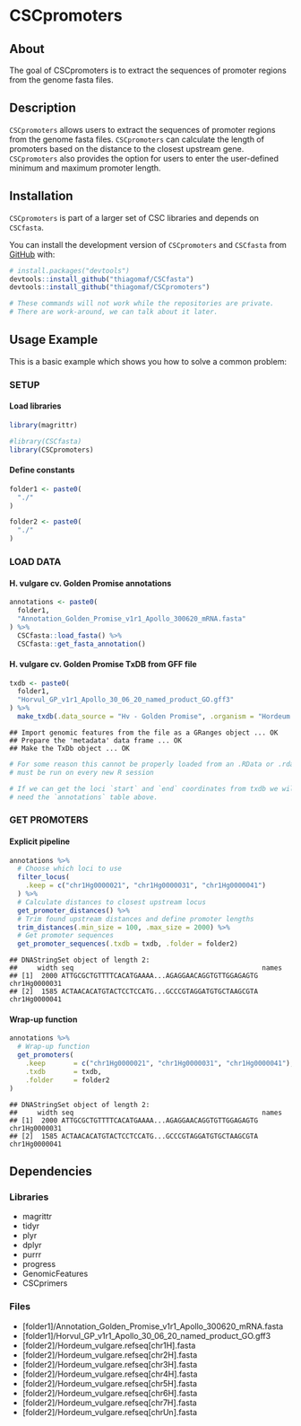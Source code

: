
<!-- README.md is generated from README.Rmd. Please edit that file -->

# CSCpromoters

<!-- badges: start -->
<!-- badges: end -->

## About

The goal of CSCpromoters is to extract the sequences of promoter regions
from the genome fasta files.

## Description

`CSCpromoters` allows users to extract the sequences of promoter regions
from the genome fasta files. `CSCpromoters` can calculate the length of
promoters based on the distance to the closest upstream gene.
`CSCpromoters` also provides the option for users to enter the
user-defined minimum and maximum promoter length.

## Installation

`CSCpromoters` is part of a larger set of CSC libraries and depends on
`CSCfasta`.

You can install the development version of `CSCpromoters` and `CSCfasta`
from [GitHub](https://github.com/) with:

``` r
# install.packages("devtools")
devtools::install_github("thiagomaf/CSCfasta")
devtools::install_github("thiagomaf/CSCpromoters")

# These commands will not work while the repositories are private.
# There are work-around, we can talk about it later.
```

## Usage Example

This is a basic example which shows you how to solve a common problem:

### SETUP

#### Load libraries

``` r
library(magrittr)

#library(CSCfasta)
library(CSCpromoters)
```

#### Define constants

``` r
folder1 <- paste0(
  "./"
)

folder2 <- paste0(
  "./"
)
```

### LOAD DATA

#### H. vulgare cv. Golden Promise annotations

``` r
annotations <- paste0(
  folder1,
  "Annotation_Golden_Promise_v1r1_Apollo_300620_mRNA.fasta"
) %>%
  CSCfasta::load_fasta() %>%
  CSCfasta::get_fasta_annotation()
```

#### H. vulgare cv. Golden Promise TxDB from GFF file

``` r
txdb <- paste0(
  folder1,
  "Horvul_GP_v1r1_Apollo_30_06_20_named_product_GO.gff3"
) %>%
  make_txdb(.data_source = "Hv - Golden Promise", .organism = "Hordeum vulgare")
```

    ## Import genomic features from the file as a GRanges object ... OK
    ## Prepare the 'metadata' data frame ... OK
    ## Make the TxDb object ... OK

``` r
# For some reason this cannot be properly loaded from an .RData or .rda file,
# must be run on every new R session

# If we can get the loci `start` and `end` coordinates from txdb we will not 
# need the `annotations` table above.
```

### GET PROMOTERS

#### Explicit pipeline

``` r
annotations %>%
  # Choose which loci to use
  filter_locus(
    .keep = c("chr1Hg0000021", "chr1Hg0000031", "chr1Hg0000041")
  ) %>%
  # Calculate distances to closest upstream locus
  get_promoter_distances() %>%
  # Trim found upstream distances and define promoter lengths
  trim_distances(.min_size = 100, .max_size = 2000) %>%
  # Get promoter sequences
  get_promoter_sequences(.txdb = txdb, .folder = folder2)
```

    ## DNAStringSet object of length 2:
    ##     width seq                                               names               
    ## [1]  2000 ATTGCGCTGTTTTCACATGAAAA...AGAGGAACAGGTGTTGGAGAGTG chr1Hg0000031
    ## [2]  1585 ACTAACACATGTACTCCTCCATG...GCCCGTAGGATGTGCTAAGCGTA chr1Hg0000041

#### Wrap-up function

``` r
annotations %>%
  # Wrap-up function
  get_promoters(
    .keep       = c("chr1Hg0000021", "chr1Hg0000031", "chr1Hg0000041"),
    .txdb       = txdb,
    .folder     = folder2
)
```

    ## DNAStringSet object of length 2:
    ##     width seq                                               names               
    ## [1]  2000 ATTGCGCTGTTTTCACATGAAAA...AGAGGAACAGGTGTTGGAGAGTG chr1Hg0000031
    ## [2]  1585 ACTAACACATGTACTCCTCCATG...GCCCGTAGGATGTGCTAAGCGTA chr1Hg0000041

## Dependencies

### Libraries

- magrittr
- tidyr
- plyr
- dplyr
- purrr
- progress
- GenomicFeatures
- CSCprimers

### Files

- \[folder1\]/Annotation_Golden_Promise_v1r1_Apollo_300620_mRNA.fasta
- \[folder1\]/Horvul_GP_v1r1_Apollo_30_06_20_named_product_GO.gff3
- \[folder2\]/Hordeum_vulgare.refseq\[chr1H\].fasta
- \[folder2\]/Hordeum_vulgare.refseq\[chr2H\].fasta
- \[folder2\]/Hordeum_vulgare.refseq\[chr3H\].fasta
- \[folder2\]/Hordeum_vulgare.refseq\[chr4H\].fasta
- \[folder2\]/Hordeum_vulgare.refseq\[chr5H\].fasta
- \[folder2\]/Hordeum_vulgare.refseq\[chr6H\].fasta
- \[folder2\]/Hordeum_vulgare.refseq\[chr7H\].fasta
- \[folder2\]/Hordeum_vulgare.refseq\[chrUn\].fasta
